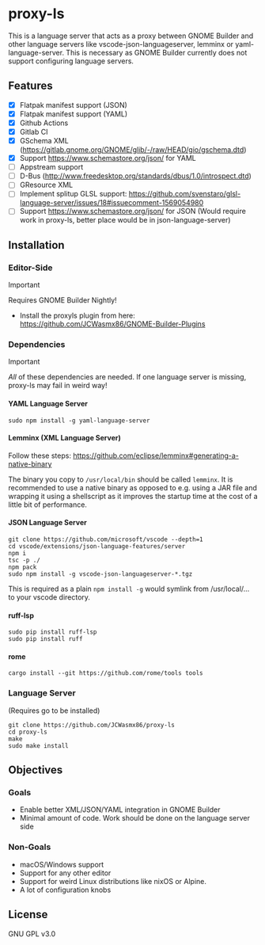 # proxy-ls
This is a language server that acts as a proxy between GNOME Builder and other language servers like vscode-json-languageserver, lemminx or
yaml-language-server. This is necessary as GNOME Builder currently does not support configuring language servers.

## Features
- [x] Flatpak manifest support (JSON)
- [x] Flatpak manifest support (YAML)
- [x] Github Actions
- [x] Gitlab CI
- [x] GSchema XML (https://gitlab.gnome.org/GNOME/glib/-/raw/HEAD/gio/gschema.dtd)
- [x] Support https://www.schemastore.org/json/ for YAML
- [ ] Appstream support
- [ ] D-Bus (http://www.freedesktop.org/standards/dbus/1.0/introspect.dtd)
- [ ] GResource XML
- [ ] Implement splitup GLSL support: https://github.com/svenstaro/glsl-language-server/issues/18#issuecomment-1569054980
- [ ] Support https://www.schemastore.org/json/ for JSON (Would require work in proxy-ls, better place would be in json-language-server)

## Installation
### Editor-Side
> [!IMPORTANT]
> Requires GNOME Builder Nightly!

- Install the proxyls plugin from here: https://github.com/JCWasmx86/GNOME-Builder-Plugins
### Dependencies
> [!IMPORTANT]
> *All* of these dependencies are needed. If one language server is missing, proxy-ls may fail in weird way!
#### YAML Language Server
```
sudo npm install -g yaml-language-server
```
#### Lemminx (XML Language Server)
Follow these steps: https://github.com/eclipse/lemminx#generating-a-native-binary

The binary you copy to `/usr/local/bin` should be called `lemminx`. It is recommended to use a native binary
as opposed to e.g. using a JAR file and wrapping it using a shellscript as it improves the startup time at the
cost of a little bit of performance.
#### JSON Language Server
```
git clone https://github.com/microsoft/vscode --depth=1
cd vscode/extensions/json-language-features/server
npm i
tsc -p ./
npm pack
sudo npm install -g vscode-json-languageserver-*.tgz
```
This is required as a plain `npm install -g` would symlink from /usr/local/... to your
vscode directory.
#### ruff-lsp
```
sudo pip install ruff-lsp
sudo pip install ruff
```
#### rome
```
cargo install --git https://github.com/rome/tools tools
```
### Language Server
(Requires go to be installed)
```
git clone https://github.com/JCWasmx86/proxy-ls
cd proxy-ls
make
sudo make install
```
## Objectives
### Goals
- Enable better XML/JSON/YAML integration in GNOME Builder
- Minimal amount of code. Work should be done on the language server side
### Non-Goals
- macOS/Windows support
- Support for any other editor
- Support for weird Linux distributions like nixOS or Alpine.
- A lot of configuration knobs

## License
GNU GPL v3.0

